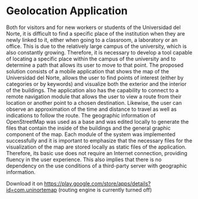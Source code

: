 # Geolocation Application

Both for visitors and for new workers or students of the Universidad del Norte, it is difficult to find a specific place of the institution when they are newly linked to it, either when going to a classroom, a laboratory or an office. This is due to the relatively large campus of the university, which is also constantly growing. Therefore, it is necessary to develop a tool capable of locating a specific place within the campus of the university and to determine a path that allows its user to move to that point. The proposed solution consists of a mobile application that shows the map of the Universidad del Norte, allows the user to find points of interest (either by categories or by keywords) and visualize both the exterior and the interior of the buildings. The application also has the capability to connect to a remote navigation module that allows the user to view a route from their location or another point to a chosen destination. Likewise, the user can observe an approximation of the time and distance to travel as well as indications to follow the route. The geographic information of OpenStreetMap was used as a base and was edited locally to generate the files that contain the inside of the buildings and the general graphic component of the map. Each module of the system was implemented successfully and it is important to emphasize that the necessary files for the visualization of the map are stored locally as static files of the application. Therefore, its basic use does not require an Internet connection, providing fluency in the user experience. This also implies that there is no dependency on the use conditions of a third-party server with geographic information.

Download it on https://play.google.com/store/apps/details?id=com.uninortemap (routing engine is currently turned off)
